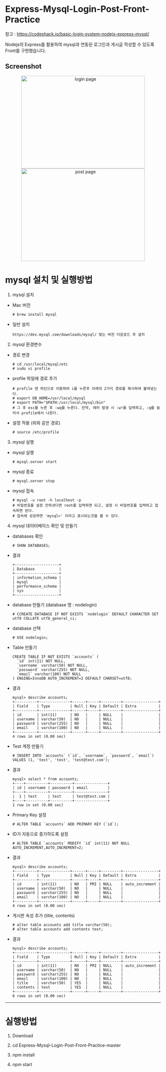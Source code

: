 # Express-Mysql-Login-Post-Front-Practice

참고 : https://codeshack.io/basic-login-system-nodejs-express-mysql/

Nodejs의 Express를 활용하여 mysql과 연동된 로그인과 게시글 작성할 수 있도록 Front를 구현했습니다.

Screenshot
-------------------------------

<div style="text-align: center;">
<img width="400" height="300" alt="login page" src="https://user-images.githubusercontent.com/45925992/70306290-d432ce00-1849-11ea-8e40-9834d91d006b.png">
<img width="400" height="300" alt="post page" src="https://user-images.githubusercontent.com/45925992/70504337-efaf1900-1b68-11ea-8c79-5b640be279b8.png">
</div>

# mysql 설치 및 실행방법

1. mysql 설치

  - Mac 버전
  
        # brew install mysql

  - 일반 설치
  
        https://dev.mysql.com/downloads/mysql/ 맞는 버전 다운로드 후 설치

2. mysql 환경변수 

  - 경로 변경
  
        # cd /usr/local/mysql/etc
        # sudo vi profile

  - profile 파일에 경로 추가
  
        # profile 맨 하단으로 이동하여 i를 누른후 아래의 2가지 경로를 복사하여 붙여넣는다.
        # export DB_HOME=/usr/local/mysql
        # export PATH="$PATH:/usr/local/mysql/bin"
        # 그 후 esc를 누른 후 :wq를 누른다. 만약, 에러 발생 시 :w!를 입력하고, :q를 눌러서 profile에서 나온다.
        
  - 설정 적용 (위와 같은 경로)
  
        # source /etc/profile 

3. mysql 실행

  - mysql 실행
  
        # mysql.server start
  
  - mysql 종료
  
        # mysql.server stop
  
  - mysql 접속
  
        # mysql -u root -h localhost -p
        # 비밀번호를 설정 안하셧다면 root를 입력하면 되고, 설정 시 비밀번호를 입력하고 접속하면 된다.
        # 접속에 성공하면 'mysql>' 이라고 표시되는것을 볼 수 있다.

4. mysql 데이터베이스 확인 및 만들기

  - databases 확인
  
        # SHOW DATABASES;
  
  - 결과
  
        +--------------------+
        | Database           |
        +--------------------+
        | information_schema |
        | mysql              |
        | performance_schema |
        | sys                |
        +--------------------+

  - database 만들기 (database 명 : nodelogin)
  
        # CCREATE DATABASE IF NOT EXISTS `nodelogin` DEFAULT CHARACTER SET utf8 COLLATE utf8_general_ci;
  
  - database 선택
  
        # USE nodelogin;

  - Table 만들기
  
        CREATE TABLE IF NOT EXISTS `accounts` (
          `id` int(11) NOT NULL,
          `username` varchar(50) NOT NULL,
          `password` varchar(255) NOT NULL,
          `email` varchar(100) NOT NULL
        ) ENGINE=InnoDB AUTO_INCREMENT=2 DEFAULT CHARSET=utf8;

  - 결과
  
        mysql> describe accounts;
        +----------+--------------+------+-----+---------+----------------+
        | Field    | Type         | Null | Key | Default | Extra          |
        +----------+--------------+------+-----+---------+----------------+
        | id       | int(11)      | NO   |     | NULL    |                |
        | username | varchar(50)  | NO   |     | NULL    |                |
        | password | varchar(255) | NO   |     | NULL    |                |
        | email    | varchar(100) | NO   |     | NULL    |                |
        +----------+--------------+------+-----+---------+----------------+
        4 rows in set (0.00 sec)
        
  - Test 계정 만들기
  
        # INSERT INTO `accounts` (`id`, `username`, `password`, `email`) VALUES (1, 'test', 'test', 'test@test.com');

  - 결과
  
        mysql> select * from accounts;
        +----+----------+----------+---------------+
        | id | username | password | email         |
        +----+----------+----------+---------------+
        |  1 | test     | test     | test@test.com |
        +----+----------+----------+---------------+
        1 row in set (0.00 sec)

  - Primary Key 설정
  
        # ALTER TABLE `accounts` ADD PRIMARY KEY (`id`);

  - ID가 자동으로 증가하도록 설정
  
        # ALTER TABLE `accounts` MODIFY `id` int(11) NOT NULL AUTO_INCREMENT,AUTO_INCREMENT=2;

  - 결과
  
        mysql> describe accounts;
        +----------+--------------+------+-----+---------+----------------+
        | Field    | Type         | Null | Key | Default | Extra          |
        +----------+--------------+------+-----+---------+----------------+
        | id       | int(11)      | NO   | PRI | NULL    | auto_increment |
        | username | varchar(50)  | NO   |     | NULL    |                |
        | password | varchar(255) | NO   |     | NULL    |                |
        | email    | varchar(100) | NO   |     | NULL    |                |
        +----------+--------------+------+-----+---------+----------------+
        4 rows in set (0.00 sec)

  - 게시판 속성 추가 (title, contents)
  
        # alter table accounts add title varchar(50);
        # alter table accounts add contents text;
  
  - 결과
  
        mysql> describe accounts;
        +----------+--------------+------+-----+---------+----------------+
        | Field    | Type         | Null | Key | Default | Extra          |
        +----------+--------------+------+-----+---------+----------------+
        | id       | int(11)      | NO   | PRI | NULL    | auto_increment |
        | username | varchar(50)  | NO   |     | NULL    |                |
        | password | varchar(255) | NO   |     | NULL    |                |
        | email    | varchar(100) | NO   |     | NULL    |                |
        | title    | varchar(50)  | YES  |     | NULL    |                |
        | contents | text         | YES  |     | NULL    |                |
        +----------+--------------+------+-----+---------+----------------+
        6 rows in set (0.00 sec)
        
----------------------------------------
# 실행방법

1. Download

2. cd Express-Mysql-Login-Post-Front-Practice-master

3. npm install

4. npm start
